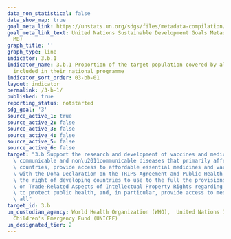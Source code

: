 ```yaml
---
data_non_statistical: false
data_show_map: true
goal_meta_link: https://unstats.un.org/sdgs/files/metadata-compilation/Metadata-Goal-3.pdf
goal_meta_link_text: United Nations Sustainable Development Goals Metadata (PDF 4.0
  MB)
graph_title: ''
graph_type: line
indicator: 3.b.1
indicator_name: 3.b.1 Proportion of the target population covered by all vaccines
  included in their national programme
indicator_sort_order: 03-bb-01
layout: indicator
permalink: /3-b-1/
published: true
reporting_status: notstarted
sdg_goal: '3'
source_active_1: true
source_active_2: false
source_active_3: false
source_active_4: false
source_active_5: false
source_active_6: false
target: "3.b Support the research and development of vaccines and medicines for the\
  \ communicable and non\u2011communicable diseases that primarily affect developing\
  \ countries, provide access to affordable essential medicines and vaccines, in accordance\
  \ with the Doha Declaration on the TRIPS Agreement and Public Health, which affirms\
  \ the right of developing countries to use to the full the provisions in the Agreement\
  \ on Trade-Related Aspects of Intellectual Property Rights regarding flexibilities\
  \ to protect public health, and, in particular, provide access to medicines for\
  \ all"
target_id: 3.b
un_custodian_agency: World Health Organization (WHO),  United Nations International
  Children's Emergency Fund (UNICEF)
un_designated_tier: 2
---
```

